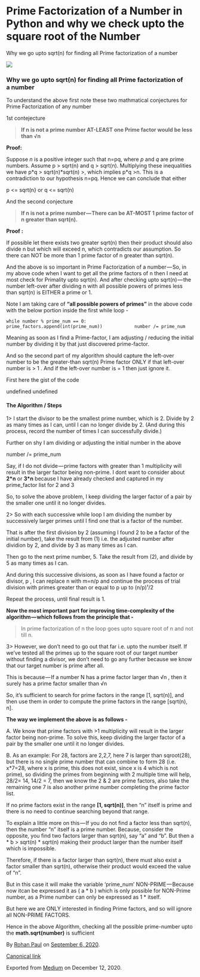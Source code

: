 # Prime Factorization of a Number in Python and why we check upto the square root of the Number

Why we go upto sqrt(n)​ for finding all Prime factorization of a number

![](https://cdn-images-1.medium.com/max/1200/1*71Ld0QN60vWx-SfGoh_juA.jpeg)

### Why we go upto sqrt(n)​ for finding all Prime factorization of a number

To understand the above first note these two mathmatical conjectures for Prime Factorization of any number

1st contejecture

> **If n is not a prime number AT-LEAST one Prime factor would be less than √n**

**Proof:**

Suppose _n_ is a positive integer such that n=pq, where _p_ and _q_ are prime numbers. Assume p > sqrt(n) and q > sqrt(n)​. Multiplying these inequalities we have p\*q > sqrt(n)\*sqrt(n) >​, which implies p\*q >n. This is a contradiction to our hypothesis n=pq. Hence we can conclude that either

p <= sqrt(n} or q <= sqrt(n)

And the second conjecture

> **If n is not a prime number — There can be AT-MOST 1 prime factor of n greater than sqrt(n).**

**Proof :**

If possible let there exists two greater sqrt(n) then their product should also divide n but which will exceed n, which contradicts our assumption. So there can NOT be more than 1 prime factor of n greater than sqrt(n).

And the above is so important in Prime Factorization of a number — So, in my above code when I want to get all the prime factors of n then I need at most check for Primality upto sqrt(n). And after checking upto sqrt(n) — the number left-over after dividing n with all possible powers of primes less than sqrt(n) is EITHER a prime or 1.

Note I am taking care of **“all possible powers of primes”** in the above code with the below portion inside the first while loop -

```
while number % prime_num == 0:            prime_factors.append(int(prime_num))            number /= prime_num
```

Meaning as soon as I find a Prime-factor, I am adjusting / reducing the initial number by dividing it by that just discovered prime-factor.

And so the second part of my algorithm should capture the left-over number to be the greater-than sqrt(n) Prime factor ONLY if that left-over number is > 1 . And if the left-over number is = 1 then just ignore it.

First here the gist of the code

undefined
undefined

#### The Algorithm / Steps

1> I start the divisor to be the smallest prime number, which is 2. Divide by 2 as many times as I can, until I can no longer divide by 2. (And during this process, record the number of times I can successfully divide.)

Further on shy I am dividing or adjusting the initial number in the above

number /= prime\_num

Say, if I do not divide — prime factors with greater than 1 multiplicity will result in the larger factor being non-prime. I dont want to consider about **2\*n** or **3\*n** because I have already checked and captured in my prime\_factor list for 2 and 3

So, to solve the above problem, I keep dividing the larger factor of a pair by the smaller one until it no longer divides.

2> So with each successive while loop I am dividing the number by successively larger primes until I find one that is a factor of the number.

That is after the first division by 2 (assuming I found 2 to be a factor of the initial number), take the result from (1) i.e. the adjusted number after dividion by 2, and divide by 3 as many times as I can.

Then go to the next prime number, 5. Take the result from (2), and divide by 5 as many times as I can.

And during this successive divisions, as soon as I have found a factor or divisor, p , I can replace n with m=n/p and continue the process of trial division with primes greater than or equal to p up to (n/p)¹/2

Repeat the process, until final result is 1.

**Now the most important part for improving time-complexity of the algorithm — which follows from the principle that -**

> In prime factorization of n the loop goes upto square root of n and not till n.

3> However, we don’t need to go out that far i.e. upto the number itself. If we’ve tested all the primes up to the square root of our target number without finding a divisor, we don’t need to go any further because we know that our target number is prime after all.

This is because — If a number N has a prime factor larger than √n , then it surely has a prime factor smaller than √n

So, it’s sufficient to search for prime factors in the range \[1, sqrt(n)\], and then use them in order to compute the prime factors in the range \[sqrt(n), n\].

**The way we implement the above is as follows -**

A. We know that prime factors with >1 multiplicity will result in the larger factor being non-prime. To solve this, keep dividing the larger factor of a pair by the smaller one until it no longer divides.

B. As an example: For 28, factors are 2,2,7, here 7 is larger than sqroot(28), but there is no single prime number that can combine to form 28 (i.e. x\*7=28, where x is prime, this does not exist, since x is 4 which is not prime), so dividing the primes from beginning with 2 multiple time will help, 28/2= 14, 14/2 = 7, then we know the 2 & 2 are prime factors, also take the remaining one 7 is also another prime number completing the prime factor list.

If no prime factors exist in the range **\[1, sqrt(n)\]**, then “n” itself is prime and there is no need to continue searching beyond that range.

To explain a little more on this — If you do not find a factor less than sqrt(n), then the number “n” itself is a prime number. Because, consider the opposite, you find two factors larger than sqrt(n), say “a” and “b”. But then a \* b > sqrt(n) \* sqrt(n) making their product larger than the number itself which is impossible.

Therefore, if there is a factor larger than sqrt(n), there must also exist a factor smaller than sqrt(n), otherwise their product would exceed the value of “n”.

But in this case it will make the variable ‘prime\_num’ NON-PRIME — Because now itcan be expressed it as ( a \* b ) which is only possible for NON-Prime number, as a Prime number can only be expressed as 1 \* itself.

But here we are ONLY interested in finding Prime factors, and so will ignore all NON-PRIME FACTORS.

Hence in the above Algorithm, checking all the possible prime-number upto the **math.sqrt(number)** is sufficient

By [Rohan Paul](https://medium.com/@paulrohan) on [September 6, 2020](https://medium.com/p/111de56541f).

[Canonical link](https://medium.com/@paulrohan/prime-factorization-of-a-number-in-python-and-why-we-check-upto-the-square-root-of-the-number-111de56541f)

Exported from [Medium](https://medium.com) on December 12, 2020.